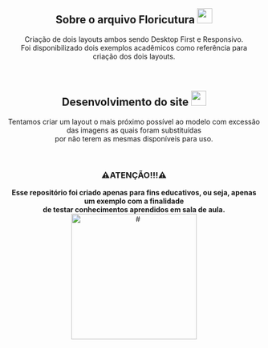 <h2 align="center"> Sobre o arquivo Floricutura 
<img src="https://cdn-icons-png.flaticon.com/512/263/263164.png?w=826&t=st=1683156120~exp=1683156720~hmac=520962858c53b7fd0f0d0b78afcad03a58a36236710531e0826e54874f3c8bd6" width="30" height="30"></h2>
  <p align="center"> Criação de dois layouts ambos sendo Desktop First e Responsivo.<br>
  Foi disponibilizado dois exemplos acadêmicos como referência para criação dos dois layouts.</p>
  <br>
<h2 align="center"> Desenvolvimento do site
  <img src="https://cdn-icons-png.flaticon.com/512/1087/1087927.png?w=826&t=st=1683156324~exp=1683156924~hmac=5f20289fab435dac1107ea93e8b2edb94a5d4629a99fcaeffa333e8aaa7e7cbf" width="30" height="30"></h2>
  <p align="center"> Tentamos criar um layout o mais próximo possível ao modelo com excessão das imagens as quais foram substituídas<br>
  por não terem as mesmas disponíveis para uso.</p>
  <br>
<h3 align="center">⚠️ATENÇÃO!!!⚠️</h3>
  <p align="center"><b>Esse repositório foi criado apenas para fins educativos, ou seja, apenas um exemplo com a finalidade<br>
  de testar conhecimentos aprendidos em sala de aula.</b><br>
    <img align="center" src="https://img.freepik.com/vetores-gratis/design-de-dispositivos-planas_1270-20.jpg?w=740&t=st=1683154189~exp=1683154789~hmac=835d3d35e376da940f8a855254225ed957190fb155b200321252b30a210370d5" alt="#" width="250" height="250">
  </p>
  
